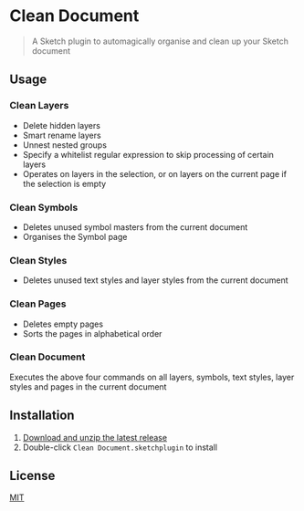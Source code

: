 # Clean Document

> A Sketch plugin to automagically organise and clean up your Sketch document

## Usage

### Clean Layers

- Delete hidden layers
- Smart rename layers
- Unnest nested groups
- Specify a whitelist regular expression to skip processing of certain layers
- Operates on layers in the selection, or on layers on the current page if the selection is empty

### Clean Symbols

- Deletes unused symbol masters from the current document
- Organises the Symbol page

### Clean Styles

- Deletes unused text styles and layer styles from the current document

### Clean Pages

- Deletes empty pages
- Sorts the pages in alphabetical order

### Clean Document

Executes the above four commands on all layers, symbols, text styles, layer styles and pages in the current document

## Installation

1. [Download and unzip the latest release](https://github.com/yuanqing/sketch-clean-document/releases)
2. Double-click `Clean Document.sketchplugin` to install

## License

[MIT](LICENSE.md)
